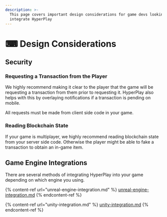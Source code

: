 ```yaml
---
description: >-
  This page covers important design considerations for game devs looking to
  integrate HyperPlay
---
```


# ⌨ Design Considerations

## Security

### Requesting a Transaction from the Player

We highly recommend making it clear to the player that the game will be requesting a transaction from them prior to requesting it. HyperPlay also helps with this by overlaying notifications if a transaction is pending on mobile.

All requests must be made from client side code in your game.

### Reading Blockchain State

If your game is multiplayer, we highly recommend reading blockchain state from your server side code. Otherwise the player might be able to fake a transaction to obtain an in-game item.

## Game Engine Integrations

There are several methods of integrating HyperPlay into your game depending on which engine you using.

{% content-ref url="unreal-engine-integration.md" %}
[unreal-engine-integration.md](unreal-engine-integration.md)
{% endcontent-ref %}

{% content-ref url="unity-integration.md" %}
[unity-integration.md](unity-integration.md)
{% endcontent-ref %}
